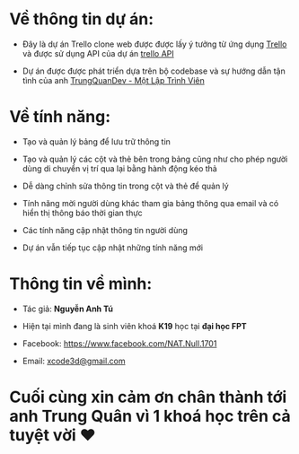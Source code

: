 # Về thông tin dự án:

- Đây là dự án Trello clone web được được lấy ý tưởng từ ứng dụng [Trello](https://trello.com/) và được sử dụng API của dự án [trello API](https://github.com/xcb3d/trello-api/tree/master)

- Dự án được được phát triển dựa trên bộ codebase và sự hướng dẫn tận tình của anh [TrungQuanDev - Một Lập Trình Viên](https://www.youtube.com/@trungquandev)

# Về tính năng:

- Tạo và quản lý bảng để lưu trữ thông tin

- Tạo và quản lý các cột và thẻ bên trong bảng cũng như cho phép người dùng di chuyển vị trí qua lại bằng hành động kéo thả

- Dễ dàng chỉnh sửa thông tin trong cột và thẻ để quản lý

- Tính năng mời người dùng khác tham gia bảng thông qua email và có hiển thị thông báo thời gian thực

- Các tính năng cập nhật thông tin người dùng

- Dự án vẫn tiếp tục cập nhật những tính năng mới

# Thông tin về mình:

- Tác giả: **Nguyễn Anh Tú**

- Hiện tại mình đang là sinh viên khoá **K19** học tại **đại học FPT**

- Facebook: https://www.facebook.com/NAT.Null.1701

- Email: xcode3d@gmail.com

# Cuối cùng xin cảm ơn chân thành tới anh Trung Quân vì 1 khoá học trên cả tuyệt vời ♥️
